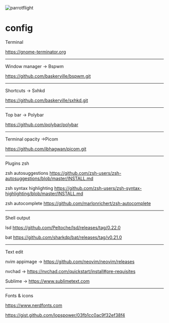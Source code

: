 ![parrotflight](https://user-images.githubusercontent.com/103221169/211422540-c10a4ce3-9c1c-4003-bb30-783a6e5321b4.png)

# config
                   
Terminal 

https://gnome-terminator.org

---------------------------------------------------------------------------------
                          
Window manager -> Bspwm

https://github.com/baskerville/bspwm.git

---------------------------------------------------------------------------------

Shortcuts -> Sxhkd

https://github.com/baskerville/sxhkd.git

---------------------------------------------------------------------------------

Top bar -> Polybar 

https://github.com/polybar/polybar

---------------------------------------------------------------------------------

Terminal opacity ->Picom

https://github.com/ibhagwan/picom.git


---------------------------------------------------------------------------------

Plugins zsh

zsh autosuggestions
https://github.com/zsh-users/zsh-autosuggestions/blob/master/INSTALL.md 

zsh syntax highlighting
https://github.com/zsh-users/zsh-syntax-highlighting/blob/master/INSTALL.md 

zsh autocomplete
https://github.com/marlonrichert/zsh-autocomplete 

---------------------------------------------------------------------------------

Shell output

lsd
https://github.com/Peltoche/lsd/releases/tag/0.22.0 

bat
https://github.com/sharkdp/bat/releases/tag/v0.21.0 

---------------------------------------------------------------------------------

Text edit

nvim appimage -> https://github.com/neovim/neovim/releases 

nvchad -> https://nvchad.com/quickstart/install#pre-requisites 

Sublime -> https://www.sublimetext.com

---------------------------------------------------------------------------------

Fonts & icons

https://www.nerdfonts.com

https://gist.github.com/lopspower/03fb1cc0ac9f32ef38f4
